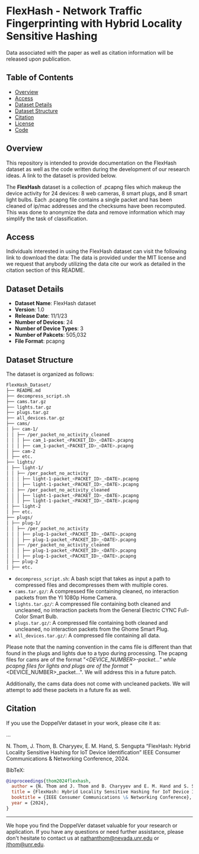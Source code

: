 # FlexHash - Network Traffic Fingerprinting with Hybrid Locality Sensitive Hashing
Data associated with the paper as well as citation information will be released upon publication.

## Table of Contents

- [Overview](#overview)
- [Access](#access)
- [Dataset Details](#dataset-details)
- [Dataset Structure](#dataset-structure)
- [Citation](#citation)
- [License](#license)
- [Code](#code)

## Overview
This repository is intended to provide documentation on the FlexHash dataset as well as the code written during the development of our research ideas. A link to the dataset is provided below.

The **FlexHash** dataset is a collection of .pcapng files which makeup the device activity for 24 devices: 8 web cameras, 8 smart plugs, and 8 smart light bulbs. Each .pcapng file contains a single packet and has been cleaned of ip/mac addresses and the checksums have been recomputed. This was done to anonymize the data and remove information which may simplify the task of classification.

## Access
Individuals interested in using the FlexHash dataset can visit the following link to download the data: 
The data is provided under the MIT license and we request that anybody utilizing the data cite our work as detailed in the citation section of this README.

## Dataset Details

- **Dataset Name**: FlexHash dataset
- **Version**: 1.0
- **Release Date**: 11/1/23
- **Number of Devices**: 24
- **Number of Device Types**: 3
- **Number of Pakcets**: 505,032
- **File Format**: pcapng

## Dataset Structure

The dataset is organized as follows:
``` bash
FlexHash_Dataset/
├── README.md
├── decompress_script.sh
├── cams.tar.gz
├── lights.tar.gz
├── plugs.tar.gz
├── all_devices.tar.gz
├── cams/
│ ├── cam-1/
│ │ ├── /per_packet_no_activity_cleaned
│ │ │ ├── cam_1-packet_<PACKET_ID>_<DATE>.pcapng
│ │ │ ├── cam_1-packet_<PACKET_ID>_<DATE>.pcapng
│ ├── cam-2
│ ├── etc.
├── lights/
│ ├── light-1/
│ │ ├── /per_packet_no_activity
│ │ │ ├── light-1-packet_<PACKET_ID>_<DATE>.pcapng
│ │ │ ├── light-1-packet_<PACKET_ID>_<DATE>.pcapng
│ │ ├── /per_packet_no_activity_cleaned
│ │ │ ├── light-1-packet_<PACKET_ID>_<DATE>.pcapng
│ │ │ ├── light-1-packet_<PACKET_ID>_<DATE>.pcapng
│ ├── light-2
│ ├── etc.
├── plugs/
│ ├── plug-1/
│ │ ├── /per_packet_no_activity
│ │ │ ├── plug-1-packet_<PACKET_ID>_<DATE>.pcapng
│ │ │ ├── plug-1-packet_<PACKET_ID>_<DATE>.pcapng
│ │ ├── /per_packet_no_activity_cleaned
│ │ │ ├── plug-1-packet_<PACKET_ID>_<DATE>.pcapng
│ │ │ ├── plug-1-packet_<PACKET_ID>_<DATE>.pcapng
│ ├── plug-2
│ ├── etc.
```
- `decompress_script.sh`: A bash scipt that takes as input a path to compressed files and decompresses them with multiple cores.
- `cams.tar.gz/`: A compressed file containing cleaned, no interaction packets from the YI 1080p Home Camera.
- `lights.tar.gz/`: A compressed file containing both cleaned and uncleaned, no interaction packets from the General Electric CYNC Full-Color Smart Bulb.
- `plugs.tar.gz/`: A compressed file containing both cleaned and uncleaned, no interaction packets from the Ghome Smart Plug.
- `all_devices.tar.gz/`: A compressed file containing all data.

Please note that the naming convention in the cams file is different than that found in the plugs and lights due to a typo during processing. The pcapng files for cams are of the format "<DEVICE>_<DEVICE_NUMBER>-packet..." while pcapng files for lights and plugs are of the format "<DEVICE>_<DEVICE_NUMBER>_packet...". We will address this in a future patch.

Additionally, the cams data does not come with uncleaned packets. We will attempt to add these packets in a future fix as well.

## Citation

If you use the DoppelVer dataset in your work, please cite it as:

...

N. Thom, J. Thom, B. Charyyev, E. M. Hand, S. Sengupta “FlexHash: Hybrid Locality Sensitive Hashing for IoT Device Identification” IEEE Consumer Communications & Networking Conference, 2024.

BibTeX: 
```bibtex
@inproceedings{thom2024flexhash,
  author = {N. Thom and J. Thom and B. Charyyev and E. M. Hand and S. Sengupta},
  title = {FlexHash: Hybrid Locality Sensitive Hashing for IoT Device Identification},
  booktitle = {IEEE Consumer Communications \& Networking Conference},
  year = {2024},
}
```

---

We hope you find the DoppelVer dataset valuable for your research or application. If you have any questions or need further assistance, please don't hesitate to contact us at nathanthom@nevada.unr.edu or jthom@unr.edu.
